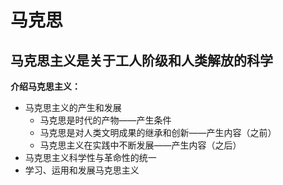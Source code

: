 # 马克思

## 马克思主义是关于工人阶级和人类解放的科学

**介绍马克思主义：**

- 马克思主义的产生和发展
  - 马克思是时代的产物——产生条件
  - 马克思是对人类文明成果的继承和创新——产生内容（之前）
  - 马克思主义在实践中不断发展——产生内容（之后）
- 马克思主义科学性与革命性的统一
- 学习、运用和发展马克思主义

